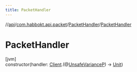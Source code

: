 ```yaml
---
title: PacketHandler
---
```

//[api](../../../index.html)/[com.habbokt.api.packet](../index.html)/[PacketHandler](index.html)/[PacketHandler](-packet-handler.html)



# PacketHandler



[jvm]\
constructor(handler: [Client](../../com.habbokt.api.client/-client/index.html).(@[UnsafeVariance](https://kotlinlang.org/api/latest/jvm/stdlib/kotlin/-unsafe-variance/index.html)[P](index.html)) -&gt; [Unit](https://kotlinlang.org/api/latest/jvm/stdlib/kotlin/-unit/index.html))




